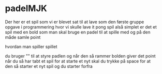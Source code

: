 # padelMJK
Der her er et spil som vi er blevet sat til at lave som den første gruppe opgave i programmering hvor vi skulle lave it pong spil alså simplet er det et spil med en bold som man skal bruge en padel til at spille med og på den måde samle point 

hvordan man spiller spillet

du bruger "" til at styre padlen og når den så rammer bolden giver det point når du så har tabt et spil for at starte et nyt skal du trykke på space for at den så starter et nyt spil og du starter forfra
